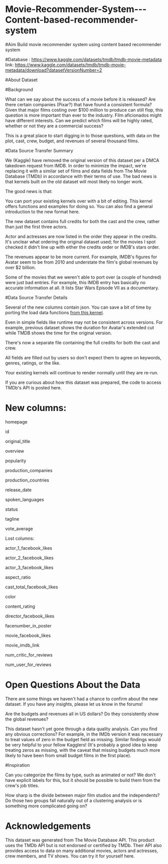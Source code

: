 # Movie-Recommender-System---Content-based-recommender-system

#Aim
Build movie recommender system using content based recommender system

#Database : https://www.kaggle.com/datasets/tmdb/tmdb-movie-metadata
link: https://www.kaggle.com/datasets/tmdb/tmdb-movie-metadata/download?datasetVersionNumber=2

#About Dataset

#Background

What can we say about the success of a movie before it is released? Are there certain companies (Pixar?) that have found a consistent formula? Given that major films costing over $100 million to produce can still flop, this question is more important than ever to the industry. Film aficionados might have different interests. Can we predict which films will be highly rated, whether or not they are a commercial success?

This is a great place to start digging in to those questions, with data on the plot, cast, crew, budget, and revenues of several thousand films.

#Data Source Transfer Summary

We (Kaggle) have removed the original version of this dataset per a DMCA takedown request from IMDB. In order to minimize the impact, we're replacing it with a similar set of films and data fields from The Movie Database (TMDb) in accordance with their terms of use. The bad news is that kernels built on the old dataset will most likely no longer work.

The good news is that:

You can port your existing kernels over with a bit of editing. This kernel offers functions and examples for doing so. You can also find a general introduction to the new format here.

The new dataset contains full credits for both the cast and the crew, rather than just the first three actors.

Actor and actresses are now listed in the order they appear in the credits. It's unclear what ordering the original dataset used; for the movies I spot checked it didn't line up with either the credits order or IMDB's stars order.

The revenues appear to be more current. For example, IMDB's figures for Avatar seem to be from 2010 and understate the film's global revenues by over $2 billion.

Some of the movies that we weren't able to port over (a couple of hundred) were just bad entries. For example, this IMDB entry has basically no accurate information at all. It lists Star Wars Episode VII as a documentary.

#Data Source Transfer Details

Several of the new columns contain json. You can save a bit of time by porting the load data functions [from this kernel]().

Even in simple fields like runtime may not be consistent across versions. For example, previous dataset shows the duration for Avatar's extended cut while TMDB shows the time for the original version.

There's now a separate file containing the full credits for both the cast and crew.

All fields are filled out by users so don't expect them to agree on keywords, genres, ratings, or the like.

Your existing kernels will continue to render normally until they are re-run.

If you are curious about how this dataset was prepared, the code to access TMDb's API is posted here.

# New columns:

homepage

id

original_title

overview

popularity

production_companies

production_countries

release_date

spoken_languages

status

tagline

vote_average

Lost columns:

actor_1_facebook_likes

actor_2_facebook_likes

actor_3_facebook_likes

aspect_ratio

cast_total_facebook_likes

color

content_rating

director_facebook_likes

facenumber_in_poster

movie_facebook_likes

movie_imdb_link

num_critic_for_reviews

num_user_for_reviews

# Open Questions About the Data

There are some things we haven't had a chance to confirm about the new dataset. If you have any insights, please let us know in the forums!

Are the budgets and revenues all in US dollars? Do they consistently show the global revenues?

This dataset hasn't yet gone through a data quality analysis. Can you find any obvious corrections? For example, in the IMDb version it was necessary to treat values of zero in the budget field as missing. Similar findings would be very helpful to your fellow Kagglers! (It's probably a good idea to keep treating zeros as missing, with the caveat that missing budgets much more likely to have been from small budget films in the first place).

#Inspiration

Can you categorize the films by type, such as animated or not? We don't have explicit labels for this, but it should be possible to build them from the crew's job titles.

How sharp is the divide between major film studios and the independents? Do those two groups fall naturally out of a clustering analysis or is something more complicated going on?

# Acknowledgements

This dataset was generated from The Movie Database API. This product uses the TMDb API but is not endorsed or certified by TMDb.
Their API also provides access to data on many additional movies, actors and actresses, crew members, and TV shows. You can try it for yourself here.

